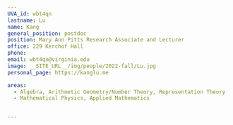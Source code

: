 ```yaml
---
UVA_id: wbt4qn
lastname: Lu
name: Kang
general_position: postdoc
position: Mary Ann Pitts Research Associate and Lecturer
office: 229 Kerchof Hall
phone:
email: wbt4qn@virginia.edu
image: __SITE_URL__/img/people/2022-fall/Lu.jpg 
personal_page: https://kanglu.me

areas:
  - Algebra, Arithmetic Geometry/Number Theory, Representation Theory
  - Mathematical Physics, Applied Mathematics


---
```

